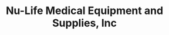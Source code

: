 ---
title: "Nu-Life Medical Equipment and Supplies, Inc"
url: /fairport/nu-life-medical-equipment-and-supplies-inc/
shop: medical supply
---